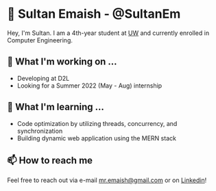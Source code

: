 # 👋 Sultan Emaish - @SultanEm

Hey, I'm Sultan. I am a 4th-year student at [UW](https://uwaterloo.ca/) and currently enrolled in Computer Engineering. 

## 🔭 What I'm working on ...
- Developing at D2L
- Looking for a Summer 2022 (May - Aug) internship

## 🌱 What I'm learning ...
- Code optimization by utilizing threads, concurrency, and synchronization
- Building dynamic web application using the MERN stack

## 📫 How to reach me
Feel free to reach out via e-mail [mr.emaish@gmail.com](mr.emaish@gmail.com) or on [Linkedin](https://www.linkedin.com/in/sultanemaish/)!
